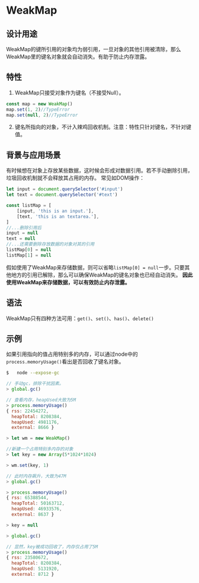 # WeakMap

## 设计用途
WeakMap的键所引用的对象均为弱引用，一旦对象的其他引用被清除，那么WeakMap里的键名对象就会自动消失。有助于防止内存泄露。

## 特性
1. WeakMap只接受对象作为键名（不接受Null）。
```js
const map = new WeakMap()
map.set(1, 2)//TypeError
map.set(null, 2)//TypeError
```
2. 键名所指向的对象，不计入辣鸡回收机制。注意：特性只针对键名，不针对键值。

## 背景与应用场景
有时候想在对象上存放某些数据，这时候会形成对数据引用。若不手动删除引用，垃圾回收机制就不会释放其占用的内存。
常见如DOM操作：
```js
let input = document.querySelector('#input')
let text = document.querySelector('#text')

const listMap = [
    [input, 'this is an input.'],
    [text, 'this is an textarea.'],
]
//...删除引用后
input = null
text = null
//...还需要删除存放数据的对象对其的引用
listMap[0] = null
listMap[1] = null
```
假如使用了WeakMap来存储数据，则可以省略```listMap[0] = null```一步。只要其他地方的引用已解除，那么可以确保WeakMap的键名对象也已经自动消失。
**因此使用WeakMap来存储数据，可以有效防止内存泄露。**

## 语法
WeakMap只有四种方法可用：```get()```、```set()```、```has()```、```delete()```

## 示例
如果引用指向的值占用特别多的内存，可以通过node中的```process.memoryUsage()```看出是否回收了键名对象。
```sh
$   node --expose-gc
```

```js
// 手动gc，排除干扰因素。
> global.gc()

// 查看内存，heapUsed大致为5M
> process.memoryUsage()
{ rss: 22454272,
  heapTotal: 8208384,
  heapUsed: 4981176,
  external: 8666 }

> let wm = new WeakMap()

//新建一个占用特别多内存的对象
> let key = new Array(5*1024*1024)

> wm.set(key, 1)

// 此时内存飙升，大致为47M
> global.gc()

> process.memoryUsage()
{ rss: 65388544,
  heapTotal: 50163712,
  heapUsed: 46933576,
  external: 8637 }

> key = null

> global.gc()

// 显然，key被成功回收了，内存仅占用了5M
> process.memoryUsage()
{ rss: 23580672,
  heapTotal: 8208384,
  heapUsed: 5131920,
  external: 8712 }
```
